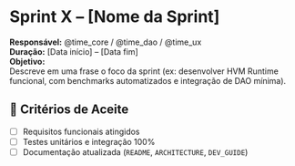 # Sprint X – [Nome da Sprint]
**Responsável:** @time_core / @time_dao / @time_ux  
**Duração:** [Data início] – [Data fim]  
**Objetivo:**  
Descreve em uma frase o foco da sprint (ex: desenvolver HVM Runtime funcional, com benchmarks automatizados e integração de DAO mínima).

## 🎯 Critérios de Aceite
- [ ] Requisitos funcionais atingidos  
- [ ] Testes unitários e integração 100%  
- [ ] Documentação atualizada (`README`, `ARCHITECTURE`, `DEV_GUIDE`)  

